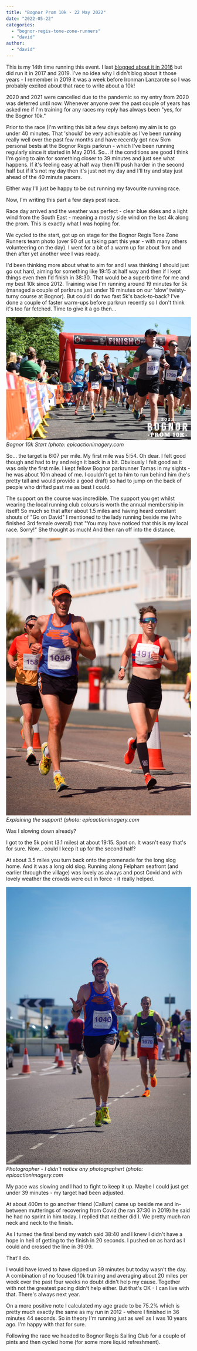 ```yaml
---
title: "Bognor Prom 10k - 22 May 2022"
date: "2022-05-22"
categories: 
  - "bognor-regis-tone-zone-runners"
  - "david"
author: 
  - "david"
---
```


This is my 14th time running this event.  I last [blogged about it in 2016](/2016/05/bognor-prom-10k-15-may-2016/) but did run it in 2017
and 2019. I've no idea why I didn't blog about it those years - I remember in 2019 it was a week 
before Ironman Lanzarote so I was probably excited about that race to write about a 10k!

2020 and 2021 were cancelled due to the pandemic so my entry from 2020 was deferred until now.  Whenever anyone over the past couple of 
years has asked me if I'm training for any races my reply has always been "yes, for the Bognor 10k."

Prior to the race (I'm writing this bit a few days before) my aim is to go under 40 minutes.  That 'should' be very achievable as I've been
running really well over the past few months and have recently got new 5km personal bests at the Bognor Regis parkrun - which I've been running
regularly since it started in May 2014.  So... if the conditions are good I think I'm going to aim for something closer to 39 minutes and just 
see what happens.  If it's feeling easy at half way then I'll push harder in the second half but if it's not my day then it's just not my day 
and I'll try and stay just ahead of the 40 minute pacers.

Either way I'll just be happy to be out running my favourite running race.

Now, I'm writing this part a few days post race.

Race day arrived and the weather was perfect - clear blue skies and a light wind from the South East - meaning a mostly side wind on the last 4k along the prom. This is exactly what I was hoping for.

We cycled to the start, got up on stage for the Bognor Regis Tone Zone Runners team photo (over 90 of us taking part this year - with many others volunteering on the day).  I went for a bit of a warm up for about 1km and then after yet another wee I was ready.

I'd been thinking more about what to aim for and I was thinking I should just go out hard, aiming for something like 19:15 at half way and then if I kept things even then I'd finish in 38:30.  That would be a superb time for me and my best 10k since 2012.  Training wise I'm running around 19 minutes for 5k (managed a couple of parkruns just under 19 minutes on our 'slow' twisty-turny course at Bognor).  But could I do two fast 5k's back-to-back?  I've done a couple of faster warm-ups before parkrun recently so I don't think it's too far fetched.  Time to give it a go then...

![Bognor 10k Start](/images/2022/2022-05-22-bognor-10k-1.jpg) 
*Bognor 10k Start (photo: epicactionimagery.com*

So... the target is 6:07 per mile.  My first mile was 5:54.  Oh dear.  I felt good though and had to try and reign it back in a bit.  Obviously I felt good as it was only the first mile.  I kept fellow Bognor parkrunner Tamas in my sights - he was about 10m ahead of me.  I couldn't get to him to run behind him (he's pretty tall and would provide a good draft) so had to jump on the back of people who drifted past me as best I could.

The support on the course was incredible.  The support you get whilst wearing the local running club colours is worth the annual membership in itself!  So much so that after about 1.5 miles and having heard constant shouts of "Go on David" I mentioned to the lady running beside me (who finished 3rd female overall) that "You may have noticed that this is my local race. Sorry!" She thought as much! And then ran off into the distance.

![Explaining the support!](/images/2022/2022-05-22-bognor-10k-2.jpg) 
*Explaining the support! (photo: epicactionimagery.com*

Was I slowing down already?

I got to the 5k point (3.1 miles) at about 19:15.  Spot on.  It wasn't easy that's for sure.  Now... could I keep it up for the second half?

At about 3.5 miles you turn back onto the promenade for the long slog home.  And it was a long old slog.  Running along Felpham seafront (and earlier through the village) was lovely as always and post Covid and with lovely weather the crowds were out in force - it really helped.

![Photographer - I didn't notice any photographer!](/images/2022/2022-05-22-bognor-10k-3.jpg) 
*Photographer - I didn't notice any photographer! (photo: epicactionimagery.com*

My pace was slowing and I had to fight to keep it up.  Maybe I could just get under 39 minutes - my target had been adjusted.

At about 400m to go another friend (Callum) came up beside me and in-between mutterings of recovering from Covid (he ran 37:30 in 2019) he said he had no sprint in him today.  I replied that neither did I.  We pretty much ran neck and neck to the finish.

As I turned the final bend my watch said 38:40 and I knew I didn't have a hope in hell of getting to the finish in 20 seconds.  I pushed on as hard as I could and crossed the line in 39:09.

That'll do.

I would have loved to have dipped un 39 minutes but today wasn't the day. A combination of no focused 10k training and averaging about 20 miles per week over the past four weeks no doubt didn't help my cause. Together with not the greatest pacing didn't help either. But that's OK - I can live with that. There's always next year.

On a more positive note I calculated my age grade to be 75.2% which is pretty much exactly the same as my run in 2012 - where I finished in 36 minutes 44 seconds.  So in theory I'm running just as well as I was 10 years ago. I'm happy with that for sure.

Following the race we headed to Bognor Regis Sailing Club for a couple of pints and then cycled home (for some more liquid refreshment).